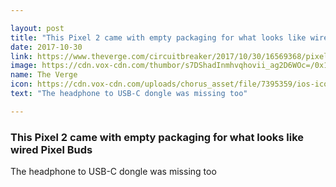 ```yaml
---

layout: post
title: "This Pixel 2 came with empty packaging for what looks like wired Pixel Buds"
date: 2017-10-30
link: https://www.theverge.com/circuitbreaker/2017/10/30/16569368/pixel-2-empty-packaging-wired-pixel-buds
image: https://cdn.vox-cdn.com/thumbor/s7DShadInmhvqhovii_ag2D6WOc=/0x140:900x611/fit-in/1200x630/cdn.vox-cdn.com/uploads/chorus_asset/file/9564557/DNKZMLyW4AAR0QI.jpg
name: The Verge
icon: https://cdn.vox-cdn.com/uploads/chorus_asset/file/7395359/ios-icon.0.png
text: "The headphone to USB-C dongle was missing too"

---
```


### This Pixel 2 came with empty packaging for what looks like wired Pixel Buds

The headphone to USB-C dongle was missing too